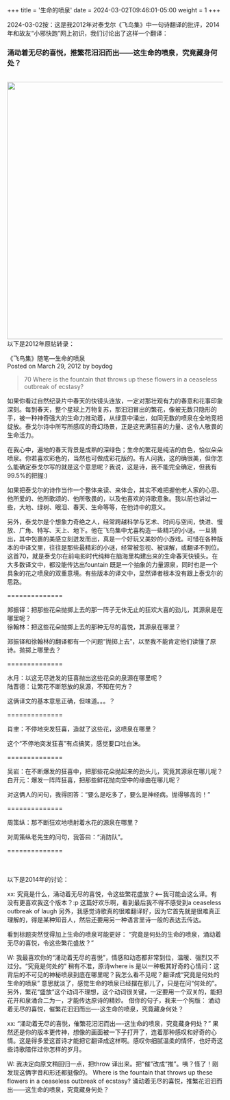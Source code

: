 +++
title = '生命的喷泉'
date = 2024-03-02T09:46:01-05:00
weight = 1
+++

2024-03-02按：这是我2012年对泰戈尔《飞鸟集》中一句诗翻译的批评，2014年和故友“小邪快跑”网上初识，我们讨论出了这样一个翻译：<br>
### 涌动着无尽的喜悦，推繁花汩汩而出——这生命的喷泉，究竟藏身何处？
<br>
<img src="/selene/images/fountain_of_life.jpg" width="600" />
<br>
以下是2012年原帖转录：

《飞鸟集》随笔—生命的喷泉<br>
Posted on March 29, 2012 by boydog<br>
> 70 Where is the fountain that throws up these flowers in a ceaseless outbreak of ecstasy?

如果你看过自然纪录片中春天的快镜头连放，一定对那壮观有力的春意和花事印象深刻。每到春天，整个星球上万物复苏，那汩汩冒出的繁花，像被无数只隐形的手，被一种神奇强大的生命力推动着，从绿意中涌出，如同无数的喷泉在全地竞相绽放。泰戈尔诗中所写所感叹的奇幻场景，正是这充满狂喜的力量、这令人敬畏的生命活力。

在我心中，遍地的春天背景是成熟的深绿色；生命的繁花是纯洁的白色，恰似朵朵喷泉。你若喜欢彩色的，当然也可做成彩花版的。有人问我，这的确很美，但你怎么能确定泰戈尔写的就是这个意思呢？我说，这是诗，我不能完全确定，但我有99.5%的把握:)

如果把泰戈尔的诗作当作一个整体来读、来体会，其实不难把握他老人家的心思、他所爱的、他所歌颂的、他所敬畏的，以及他喜欢的诗歌意象。我以前也讲过一些，大地、绿树、眼泪、春天、生命等等，在他诗中的意义。

另外，泰戈尔是个想象力奇绝之人，经常跨越科学与艺术、时间与空间，快进、慢放、广角、特写、天上、地下。他在飞鸟集中尤喜构造一些精巧的小谜。一旦猜出，其中包裹的美感立刻迸发而出，真是一个好玩又美妙的小游戏。可惜在各种版本的中译文里，往往是那些最精彩的小谜，经常被忽视、被误解，或翻译不到位。这首70，就是泰戈尔在前电影时代纯粹在脑海里构建出来的生命春天快镜头。在大多数译文中，都没能传达出fountain 既是一个抽象的力量源泉，同时也是一个具象的花之喷泉的双重意境。有些版本的译文中，显然译者根本没有跟上泰戈尔的思路。

==============

郑振铎：把那些花朵抛掷上去的那一阵子无休无止的狂欢大喜的劲儿，其源泉是在哪里呢？<br>
徐翰林：把这些花朵抛掷上去的那种无尽的喜悦，其源泉在哪里？

郑振铎和徐翰林的翻译都有一个问题“抛掷上去”，以至我不能肯定他们读懂了原诗。抛掷上哪里去？

==============

水月：以这无尽迸发的狂喜抛出这些花朵的泉源在哪里呢？<br>
陆晋德：让繁花不断怒放的泉源，不知在何方？

这俩译文的基本意思正确，但味道。。。？

==============

肖聿：不停地突发狂喜，造就了这些花，这喷泉在哪里？

这个“不停地突发狂喜”有点搞笑，感觉要口吐白沫。

==============

吴岩：在不断爆发的狂喜中，把那些花朵抛起来的劲头儿，究竟其源泉在哪儿呢？<br>
白开元：爆发一阵阵狂喜，把那些鲜花抛向空中的缘由在哪儿呢？

对这俩人的问句，我得回答：“要么是吃多了，要么是神经病。抛得够高的！”

==============

周策纵：那不断狂欢地喷射着水花的源泉在哪里？

对周策纵老先生的问句，我答曰：“消防队”。

==============

<br>
<br>
以下是2014年的讨论：

xx: 究竟是什么，涌动着无尽的喜悦，令这些繁花盛放？<–我可能会这么译。有没有更喜欢我这个版本？:p
这篇好欢乐啊，看到最后我不得不感受到a ceaseless outbreak of laugh 另外，我感觉诗歌真的很难翻译好，因为它首先就是很难真正理解的，得是某种知音人，然后还要用另一种语言里诗一般的表达去传达。

看到标题突然觉得加上生命的喷泉可能更好： “究竟是何处的生命的喷泉，涌动着无尽的喜悦，令这些繁花盛放？”

W: 我最喜欢你的“涌动着无尽的喜悦”，情感和动态都非常到位，温暖、强烈又不过分。“究竟是何处的” 稍有不准，原诗where is 是以一种极其好奇的心情问：这背后的不可见的神秘喷泉到底在哪里呢？我怎么看不见呢？翻译成“究竟是何处的生命的喷泉” 意思就淡了，感觉生命的喷泉已经摆在那儿了，只是在问“何处的”。另外，繁花“盛放”这个动词不理想，这个动词很关键，一定要用一个双关的，能把花开和泉涌合二为一，才能传达原诗的精妙。
借你的句子，我来一个狗版： 涌动着无尽的喜悦，催繁花汩汩而出—-这生命的喷泉，究竟藏身何处？

xx: “涌动着无尽的喜悦，催繁花汩汩而出—-这生命的喷泉，究竟藏身何处？” 果然还是你的版本更传神，想像的画面被一下子打开了，连着那种感叹和好奇的心情。这是得多爱这首诗才能把它翻译成这样啊。感叹你细腻温柔的情怀，也好奇这些诗歌陪伴过你怎样的岁月。

W: 我决定向原文稍回归一点，把throw 译出来。把“催”改成“推”。咦？怪了！刚发现这俩字音和形还都挺像的。
Where is the fountain that throws up these flowers in a ceaseless outbreak of ecstasy? 涌动着无尽的喜悦，推繁花汩汩而出——这生命的喷泉，究竟藏身何处？

